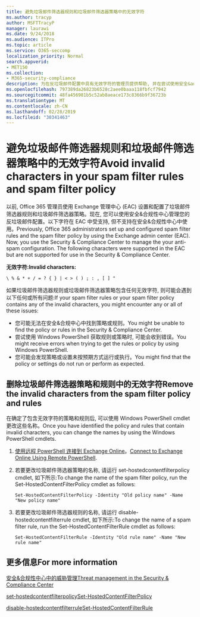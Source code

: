 ```yaml
---
title: 避免垃圾邮件筛选器规则和垃圾邮件筛选器策略中的无效字符
ms.author: tracyp
author: MSFTTracyP
manager: laurawi
ms.date: 9/24/2018
ms.audience: ITPro
ms.topic: article
ms.service: O365-seccomp
localization_priority: Normal
search.appverid:
- MET150
ms.collection:
- M365-security-compliance
description: 为在反垃圾邮件配置中具有无效字符的管理员提供帮助, 并在尝试使用安全&amp;合规性中心时遇到问题。
ms.openlocfilehash: 797389da26823b6528c2aee0baaa118fbfcf7942
ms.sourcegitcommit: 48fa456981b5c52ab8aeace173c8366b9f36723b
ms.translationtype: MT
ms.contentlocale: zh-CN
ms.lasthandoff: 02/28/2019
ms.locfileid: "30341463"
---
```

# <a name="avoid-invalid-characters-in-your-spam-filter-rules-and-spam-filter-policy"></a><span data-ttu-id="037ae-103">避免垃圾邮件筛选器规则和垃圾邮件筛选器策略中的无效字符</span><span class="sxs-lookup"><span data-stu-id="037ae-103">Avoid invalid characters in your spam filter rules and spam filter policy</span></span> 

<span data-ttu-id="037ae-p101">以前, Office 365 管理员使用 Exchange 管理中心 (EAC) 设置和配置了垃圾邮件筛选器规则和垃圾邮件筛选器策略。现在, 您可以使用安全&amp;合规性中心管理您的反垃圾邮件配置。以下字符在 EAC 中受支持, 但不支持在安全&amp;合规性中心中使用。</span><span class="sxs-lookup"><span data-stu-id="037ae-p101">Previously, Office 365 administrators set up and configured spam filter rules and the spam filter policy by using the Exchange admin center (EAC). Now, you use the Security &amp; Compliance Center to manage the your anti-spam configuration. The following characters were supported in the EAC but are not supported for use in the Security &amp; Compliance Center.</span></span>  

<span data-ttu-id="037ae-107">**无效字符:**</span><span class="sxs-lookup"><span data-stu-id="037ae-107">**Invalid characters:**</span></span>
  
```\ % & * + / = ? { } | < > ( ) ; : , [ ] "```

<span data-ttu-id="037ae-108">如果垃圾邮件筛选器规则或垃圾邮件筛选器策略包含任何无效字符, 则可能会遇到以下任何或所有问题:</span><span class="sxs-lookup"><span data-stu-id="037ae-108">If your spam filter rules or your spam filter policy contains any of the invalid characters, you might encounter any or all of these issues:</span></span>
- <span data-ttu-id="037ae-109">您可能无法在安全&amp;合规中心中找到策略或规则。</span><span class="sxs-lookup"><span data-stu-id="037ae-109">You might be unable to find the policy or rules in the Security &amp; Compliance Center.</span></span>
- <span data-ttu-id="037ae-110">尝试使用 Windows PowerShell 获取规则或策略时, 可能会收到错误。</span><span class="sxs-lookup"><span data-stu-id="037ae-110">You might receive errors when trying to get the rules or policy by using Windows PowerShell.</span></span>
- <span data-ttu-id="037ae-111">您可能会发现策略或设置未按预期方式运行或执行。</span><span class="sxs-lookup"><span data-stu-id="037ae-111">You might find that the policy or settings do not run or perform as expected.</span></span>

## <a name="remove-the-invalid-characters-from-the-spam-filter-policy-and-rules"></a><span data-ttu-id="037ae-112">删除垃圾邮件筛选器策略和规则中的无效字符</span><span class="sxs-lookup"><span data-stu-id="037ae-112">Remove the invalid characters from the spam filter policy and rules</span></span>

<span data-ttu-id="037ae-113">在确定了包含无效字符的策略和规则后, 可以使用 Windows PowerShell cmdlet 更改这些名称。</span><span class="sxs-lookup"><span data-stu-id="037ae-113">Once you have identified the policy and rules that contain invalid characters, you can change the names by using the Windows PowerShell cmdlets.</span></span> 

1. <span data-ttu-id="037ae-114">[使用远程 PowerShell 连接到 Exchange Online](https://docs.microsoft.com/powershell/exchange/exchange-online/connect-to-exchange-online-powershell/connect-to-exchange-online-powershell?view=exchange-ps)。</span><span class="sxs-lookup"><span data-stu-id="037ae-114">[Connect to Exchange Online Using Remote PowerShell](https://docs.microsoft.com/powershell/exchange/exchange-online/connect-to-exchange-online-powershell/connect-to-exchange-online-powershell?view=exchange-ps).</span></span>
    
2. <span data-ttu-id="037ae-115">若要更改垃圾邮件筛选器策略的名称, 请运行 set-hostedcontentfilterpolicy cmdlet, 如下所示:</span><span class="sxs-lookup"><span data-stu-id="037ae-115">To change the name of the spam filter policy, run the Set-HostedContentFilterPolicy cmdlet as follows:</span></span>
    
    ```
    Set-HostedContentFilterPolicy -Identity "Old policy name" -Name "New policy name"
    ```  

3. <span data-ttu-id="037ae-116">若要更改垃圾邮件筛选器规则的名称, 请运行 disable-hostedcontentfilterrule cmdlet, 如下所示:</span><span class="sxs-lookup"><span data-stu-id="037ae-116">To change the name of a spam filter rule, run the Set-HostedContentFilterRule cmdlet as follows:</span></span>
    
    ```
    Set-HostedContentFilterRule -Identity "Old rule name" -Name "New rule name"
    ```  

  
 ## <a name="for-more-information"></a><span data-ttu-id="037ae-117">更多信息</span><span class="sxs-lookup"><span data-stu-id="037ae-117">For more information</span></span>

[<span data-ttu-id="037ae-118">安全&amp;合规性中心中的威胁管理</span><span class="sxs-lookup"><span data-stu-id="037ae-118">Threat management in the Security &amp; Compliance Center</span></span>](threat-management.md)
  
[<span data-ttu-id="037ae-119">set-hostedcontentfilterpolicy</span><span class="sxs-lookup"><span data-stu-id="037ae-119">Set-HostedContentFilterPolicy</span></span>](https://docs.microsoft.com/powershell/module/exchange/antispam-antimalware/set-hostedcontentfilterpolicy?view=exchange-ps)

[<span data-ttu-id="037ae-120">disable-hostedcontentfilterrule</span><span class="sxs-lookup"><span data-stu-id="037ae-120">Set-HostedContentFilterRule</span></span>](https://docs.microsoft.com/powershell/module/exchange/antispam-antimalware/set-hostedcontentfilterrule?view=exchange-ps)
